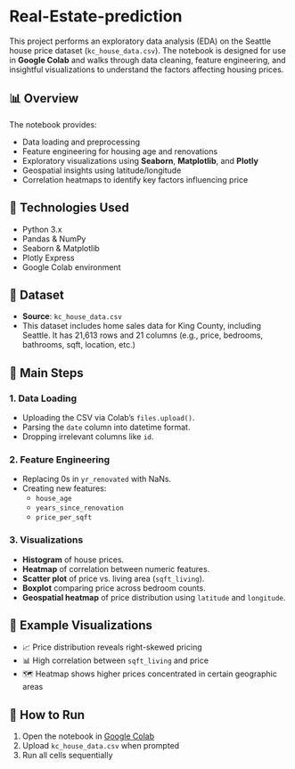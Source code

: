 # Real-Estate-prediction


This project performs an exploratory data analysis (EDA) on the Seattle house price dataset (`kc_house_data.csv`). The notebook is designed for use in **Google Colab** and walks through data cleaning, feature engineering, and insightful visualizations to understand the factors affecting housing prices.

## 📊 Overview

The notebook provides:
- Data loading and preprocessing
- Feature engineering for housing age and renovations
- Exploratory visualizations using **Seaborn**, **Matplotlib**, and **Plotly**
- Geospatial insights using latitude/longitude
- Correlation heatmaps to identify key factors influencing price

## 🧰 Technologies Used

- Python 3.x
- Pandas & NumPy
- Seaborn & Matplotlib
- Plotly Express
- Google Colab environment

## 📁 Dataset

- **Source**: `kc_house_data.csv`
- This dataset includes home sales data for King County, including Seattle. It has 21,613 rows and 21 columns (e.g., price, bedrooms, bathrooms, sqft, location, etc.)

## 🧪 Main Steps

### 1. Data Loading
- Uploading the CSV via Colab’s `files.upload()`.
- Parsing the `date` column into datetime format.
- Dropping irrelevant columns like `id`.

### 2. Feature Engineering
- Replacing 0s in `yr_renovated` with NaNs.
- Creating new features:
  - `house_age`
  - `years_since_renovation`
  - `price_per_sqft`

### 3. Visualizations
- **Histogram** of house prices.
- **Heatmap** of correlation between numeric features.
- **Scatter plot** of price vs. living area (`sqft_living`).
- **Boxplot** comparing price across bedroom counts.
- **Geospatial heatmap** of price distribution using `latitude` and `longitude`.

## 📸 Example Visualizations

- 📈 Price distribution reveals right-skewed pricing
- 📊 High correlation between `sqft_living` and price
- 🗺️ Heatmap shows higher prices concentrated in certain geographic areas

## 🚀 How to Run

1. Open the notebook in [Google Colab](https://colab.research.google.com/)
2. Upload `kc_house_data.csv` when prompted
3. Run all cells sequentially


